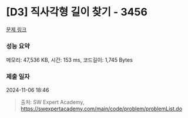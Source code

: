 # [D3] 직사각형 길이 찾기 - 3456 

[문제 링크](https://swexpertacademy.com/main/code/problem/problemDetail.do?contestProbId=AWFPmsqqALwDFAV0) 

### 성능 요약

메모리: 47,536 KB, 시간: 153 ms, 코드길이: 1,745 Bytes

### 제출 일자

2024-11-06 18:46



> 출처: SW Expert Academy, https://swexpertacademy.com/main/code/problem/problemList.do